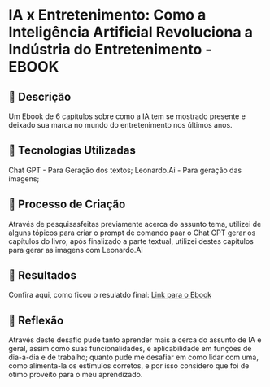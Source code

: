 # IA x Entretenimento: Como a Inteligência Artificial Revoluciona a Indústria do Entretenimento - EBOOK

## 📒 Descrição
Um Ebook de 6 capítulos sobre como a IA tem se mostrado presente e deixado sua marca no mundo do entretenimento nos últimos anos.

## 🤖 Tecnologias Utilizadas
Chat GPT - Para Geração dos textos;
Leonardo.Ai - Para geração das imagens;

## 🧐 Processo de Criação
Através de pesquisasfeitas previamente acerca do assunto tema, utilizei de alguns tópicos para criar o prompt de comando paar o Chat GPT gerar os capítulos do livro; após finalizado a parte textual, utilizei destes capítulos para gerar as imagens com Leonardo.Ai

## 🚀 Resultados
Confira aqui, como ficou o resulatdo final:
[Link para o Ebook](https://docs.google.com/document/d/1__EXdwN81I3VlgIWSoW20AOv7x_H4aKFE-Q4BpWsbkk/edit?usp=sharing)

## 💭 Reflexão 
Através deste desafio pude tanto aprender mais a cerca do assunto de IA e geral, assim como suas funcionalidades, e aplicabilidade em funções de dia-a-dia e de trabalho; quanto pude me desafiar em como lidar com uma, como alimenta-la os estímulos corretos, e por isso considero que foi de ótimo proveito para o meu aprendizado.
